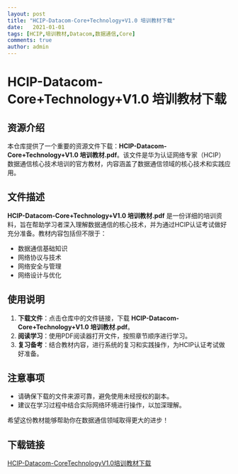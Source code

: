 ```yaml
---
layout: post
title: "HCIP-Datacom-Core+Technology+V1.0 培训教材下载"
date:   2021-01-01
tags: [HCIP,培训教材,Datacom,数据通信,Core]
comments: true
author: admin
---
```

# HCIP-Datacom-Core+Technology+V1.0 培训教材下载

## 资源介绍

本仓库提供了一个重要的资源文件下载：**HCIP-Datacom-Core+Technology+V1.0 培训教材.pdf**。该文件是华为认证网络专家（HCIP）数据通信核心技术培训的官方教材，内容涵盖了数据通信领域的核心技术和实践应用。

## 文件描述

**HCIP-Datacom-Core+Technology+V1.0 培训教材.pdf** 是一份详细的培训资料，旨在帮助学习者深入理解数据通信的核心技术，并为通过HCIP认证考试做好充分准备。教材内容包括但不限于：

- 数据通信基础知识
- 网络协议与技术
- 网络安全与管理
- 网络设计与优化

## 使用说明

1. **下载文件**：点击仓库中的文件链接，下载 **HCIP-Datacom-Core+Technology+V1.0 培训教材.pdf**。
2. **阅读学习**：使用PDF阅读器打开文件，按照章节顺序进行学习。
3. **复习备考**：结合教材内容，进行系统的复习和实践操作，为HCIP认证考试做好准备。

## 注意事项

- 请确保下载的文件来源可靠，避免使用未经授权的副本。
- 建议在学习过程中结合实际网络环境进行操作，以加深理解。

希望这份教材能够帮助你在数据通信领域取得更大的进步！

## 下载链接

[HCIP-Datacom-CoreTechnologyV1.0培训教材下载](https://pan.quark.cn/s/3f0fc05bd0c1)